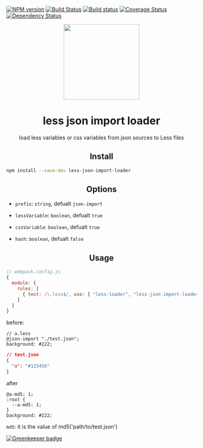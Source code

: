 
[![NPM version](https://img.shields.io/npm/v/less-json-import-loader.svg?style=flat)](https://npmjs.org/package/less-json-import-loader) [![Build Status](https://travis-ci.org/pigcan/less-json-import-loader.svg?branch=master)](https://travis-ci.org/pigcan/less-json-import-loader) [![Build status](https://ci.appveyor.com/api/projects/status/sk8hs3985idxm721/branch/master?svg=true)](https://ci.appveyor.com/project/pigcan/less-json-import-loader/branch/master) [![Coverage Status](https://coveralls.io/repos/github/pigcan/less-json-import-loader/badge.svg?branch=master)](https://coveralls.io/github/pigcan/less-json-import-loader?branch=master) [![Dependency Status](https://david-dm.org/pigcan/less-json-import-loader.svg)](https://david-dm.org/pigcan/less-json-import-loader)


<div align="center">
  <a href="https://github.com/webpack/webpack">
    <img width="200" height="200"
      src="https://webpack.js.org/assets/icon-square-big.svg">
  </a>
  <h1>less json import loader</h1>
  <p>load less variables or css variables from json sources to Less files</p>
</div>


<h2 align="center">Install</h2>

```bash
npm install --save-dev less-json-import-loader
```

<h2 align="center">Options</h2>

- `prefix`: `string`, defualt `json-import`

- `lessVariable`: `boolean`, defualt `true`

- `cssVariable`: `boolean`, defualt `true`

- `hash`: `boolean`, defualt `false`

<h2 align="center">Usage</h2>

```js
// webpack.config.js
{
  module: {
    rules: [
      { test: /\.less$/, use: [ "less-loader", "less-json-import-loader" ] }
    ]
  }
}
```

before:

```less
// a.less
@json-import "./test.json";
background: #222;
```

```json
// test.json
{
  "a": "#123456"
}
```

after

```less
@a-md5: 1;
:root {
  --a-md5: 1;
}
background: #222;
```

`md5`: it is the value of md5('path/to/test.json')


[![Greenkeeper badge](https://badges.greenkeeper.io/pigcan/less-json-import-loader.svg)](https://greenkeeper.io/)